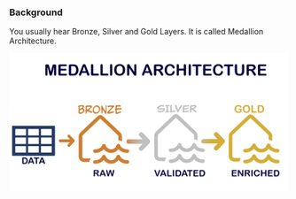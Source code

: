 ### Background

You usually hear Bronze, Silver and Gold Layers. It is called Medallion Architecture.

![alt text](mediallioinarchi.png)